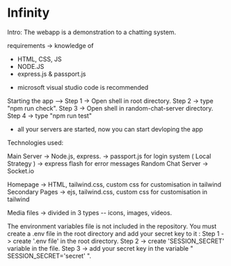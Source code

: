 # Infinity
Intro:
The webapp is a demonstration to a chatting system.

 requirements
-> knowledge of
 - HTML, CSS, JS
 - NODE.JS
 - express.js & passport.js
 * microsoft visual studio code is recommended

Starting the app -->
Step 1 -> Open shell in root directory.
Step 2 -> type "npm run check".
Step 3 -> Open shell in random-chat-server directory.
Step 4 -> type "npm run test"
* all your servers are started, now you can start devloping the app

Technologies used:

Main Server -> Node.js, express.
       -> passport.js for login system ( Local Strategy )
       -> express flash for error messages
Random Chat Server -> Socket.io
       
Homepage -> HTML, tailwind.css, custom css for customisation in tailwind
Secondary Pages -> ejs, tailwind.css, custom css for customisation in tailwind

Media files -> divided in 3 types -- icons, images, videos.


The environment variables file is not included in the repository. You must create a .env file in the root directory and add your secret key to it :
Step 1 -> create '.env file' in the root directory.
Step 2 -> create 'SESSION_SECRET' variable in the file.
Step 3 -> add your secret key in the variable " SESSION_SECRET='secret' ".
